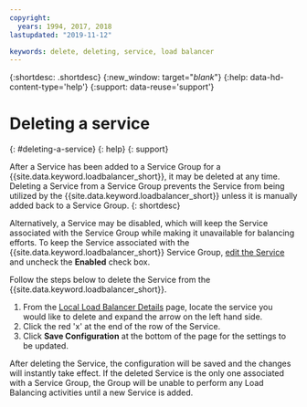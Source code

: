 ```yaml
---
copyright:
  years: 1994, 2017, 2018
lastupdated: "2019-11-12"

keywords: delete, deleting, service, load balancer
---
```


{:shortdesc: .shortdesc}
{:new_window: target="_blank_"}
{:help: data-hd-content-type='help'}
{:support: data-reuse='support'}

# Deleting a service
{: #deleting-a-service}
{: help}
{: support}

After a Service has been added to a Service Group for a {{site.data.keyword.loadbalancer_short}}, it may be deleted at any time. Deleting a Service from a Service Group prevents the Service from being utilized by the {{site.data.keyword.loadbalancer_short}} unless it is manually added back to a Service Group.
{: shortdesc}

Alternatively, a Service may be disabled, which will keep the Service associated with the Service Group while making it unavailable for balancing efforts. To keep the Service associated with the {{site.data.keyword.loadbalancer_short}} Service Group, [edit the Service](/docs/local-load-balancer?topic=local-load-balancer-editing-a-service) and uncheck the **Enabled** check box.

Follow the steps below to delete the Service from the {{site.data.keyword.loadbalancer_short}}.

1. From the [Local Load Balancer Details](/docs/local-load-balancer?topic=local-load-balancer-viewing-local-load-balancer-details) page, locate the service you would like to delete and expand the arrow on the left hand side.
2. Click the red 'x' at the end of the row of the Service.
3. Click **Save Configuration** at the bottom of the page for the settings to be updated.

After deleting the Service, the configuration will be saved and the changes will instantly take effect. If the deleted Service is the only one associated with a Service Group, the Group will be unable to perform any Load Balancing activities until a new Service is added.
